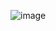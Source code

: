 ![image](https://user-images.githubusercontent.com/46597422/118838897-af1e0800-b8e3-11eb-8d50-bce04e9b261f.png)
